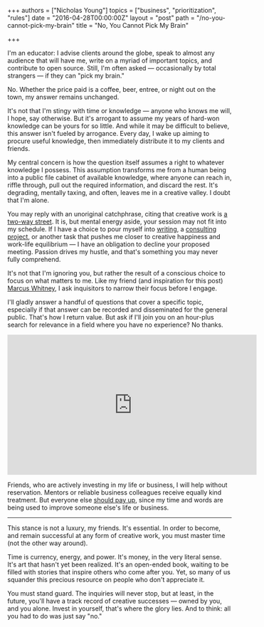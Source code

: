 +++
authors = ["Nicholas Young"]
topics = ["business", "prioritization", "rules"]
date = "2016-04-28T00:00:00Z"
layout = "post"
path = "/no-you-cannot-pick-my-brain"
title = "No, You Cannot Pick My Brain"

+++

I'm an educator: I advise clients around the globe, speak to almost any audience that will have me, write on a myriad of important topics, and contribute to open source. Still, I'm often asked &mdash; occasionally by total strangers &mdash; if they can "pick my brain."

No. Whether the price paid is a coffee, beer, entree, or night out on the town, my answer remains unchanged.

It's not that I'm stingy with time or knowledge &mdash; anyone who knows me will, I hope, say otherwise. But it's arrogant to assume my years of hard-won knowledge can be yours for so little. And while it may be difficult to believe, this answer isn't fueled by arrogance. Every day, I wake up aiming to procure useful knowledge, then immediately distribute it to my clients and friends.

My central concern is how the question itself assumes a right to whatever knowledge I possess. This assumption transforms me from a human being into a public file cabinet of available knowledge, where anyone can reach in, riffle through, pull out the required information, and discard the rest. It's degrading, mentally taxing, and often, leaves me in a creative valley. I doubt that I'm alone.
 
You may reply with an unoriginal catchphrase, citing that creative work is [a two-way street](https://hbr.org/2015/01/the-art-of-giving-and-receiving-advice). It is, but mental energy aside, your session may not fit into my schedule. If I have a choice to pour myself into [writing](http://nicholaswyoung.com), a [consulting project](http://untilnow.co), or another task that pushes me closer to creative happiness and work-life equilibrium &mdash; I have an obligation to decline your proposed meeting. Passion drives my hustle, and that's something you may never fully comprehend.

It's not that I'm ignoring you, but rather the result of a conscious choice to focus on what matters to me. Like my friend (and inspiration for this post) [Marcus Whitney](http://www.unlikely.co/marcus-whitney), I ask inquisitors to narrow their focus before I engage. 

I'll gladly answer a handful of questions that cover a specific topic, especially if that answer can be recorded and disseminated for the general public. That's how I return value. But ask if I'll join you on an hour-plus search for relevance in a field where you have no experience? No thanks.

<iframe width="560" height="315" src="https://www.youtube.com/embed/0u_U7bw4MjM" frameborder="0" allowfullscreen></iframe>

Friends, who are actively investing in my life or business, I will help without reservation. Mentors or reliable business colleagues receive equally kind treatment. But everyone else [should pay up](https://creativemornings.com/talks/mike-monteiro--2/1), since my time and words are being used to improve someone else's life or business.

---

This stance is not a luxury, my friends. It's essential. In order to become, and remain successful at any form of creative work, you must master time (not the other way around).

Time is currency, energy, and power. It's money, in the very literal sense. It's art that hasn't yet been realized. It's an open-ended book, waiting to be filled with stories that inspire others who come after you. Yet, so many of us squander this precious resource on people who don't appreciate it.

You must stand guard. The inquiries will never stop, but at least, in the future, you'll have a track record of creative successes &mdash; owned by you, and you alone. Invest in yourself, that's where the glory lies. And to think: all you had to do was just say "no."
